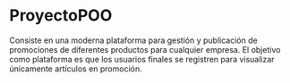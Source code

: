 # ProyectoPOO
Consiste en una moderna plataforma para gestión y publicación de promociones de diferentes productos para cualquier empresa. El objetivo como plataforma es que los usuarios finales se registren para visualizar únicamente artículos en promoción.

